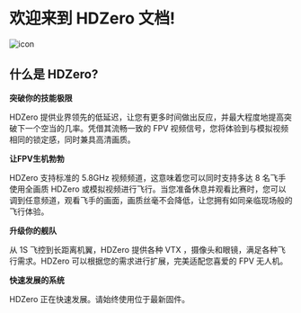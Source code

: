 # 欢迎来到 HDZero 文档!

![icon](/icon.png)

## 什么是 HDZero?

**突破你的技能极限**

HDZero 提供业界领先的低延迟，让您有更多时间做出反应，并最大程度地提高突破下一个空当的几率。凭借其流畅一致的 FPV 视频信号，您将体验到与模拟视频相同的锁定感，同时兼具高清画质。

**让FPV生机勃勃**

HDZero 支持标准的 5.8GHz 视频频道，这意味着您可以同时支持多达 8 名飞手使用全画质 HDZero 或模拟视频进行飞行。当您准备休息并观看比赛时，您可以调到任意频道，观看飞手的画面，画质丝毫不会降低，让您拥有如同亲临现场般的飞行体验。

**升级你的舰队**

从 1S 飞控到长距离机翼，HDZero 提供各种 VTX ，摄像头和眼镜，满足各种飞行需求。HDZero 可以根据您的需求进行扩展，完美适配您喜爱的 FPV 无人机。

**快速发展的系统**

HDZero 正在快速发展。请始终使用位于最新固件。
